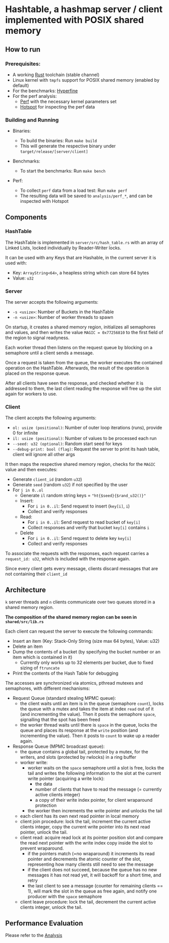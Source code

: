 # Hashtable, a hashmap server / client implemented with POSIX shared memory
## How to run
### Prerequisites:
- A working [Rust](https://www.rust-lang.org/tools/install) toolchain (stable channel)
- Linux kernel with `tmpfs` support for POSIX shared memory (enabled by default)
- For the benchmarks: [Hyperfine](https://github.com/sharkdp/hyperfine)
- For the perf analysis:
  - [Perf](https://perfwiki.github.io/main/) with the necessary kernel parameters set
  - [Hotspot](https://github.com/KDAB/hotspot) for inspecting the perf data

### Building and Running
- Binaries:
  - To build the binaries: Run `make build`
  - This will generate the respective binary under `target/release/[server/client]`

- Benchmarks:
  - To start the benchmarks: Run `make bench`

- Perf:
  - To collect `perf` data from a load test: Run `make perf`
  - The resulting data will be saved to `analysis/perf_*`, and can be inspected with Hotspot

## Components
### HashTable
The HashTable is implemented in `server/src/hash_table.rs` with an array of Linked Lists,
locked individually by Reader-Writer locks.

It can be used with any Keys that are Hashable, in the current server it is used with:
- Key: `ArrayString<64>`, a heapless string which can store 64 bytes
- Value: `u32`

### Server
The server accepts the following arguments:
- `-s <usize>`: Number of Buckets in the HashTable
- `-n <usize>`: Number of worker threads to spawn

On startup, it creates a shared memory region, initializes all semaphores and values,
and then writes the value `MAGIC = 0x77256810` to the first field of the region to signal readyness.

Each worker thread then listens on the request queue by blocking on a semaphore until a client sends a message.

Once a request is taken from the queue, the worker executes the contained operation on the HashTable.
Afterwards, the result of the operation is placed on the response queue.

After all clients have seen the response, and checked whether it is addressed to them,
the last client reading the response will free up the slot again for workers to use.


### Client
The client accepts the following arguments:
- `ol: usize (positional)`: Number of outer loop iterations (runs), provide 0 for infinite
- `il: usize (positional)`: Number of values to be processed each run
- `--seed: u32 (optional)`: Random start seed for keys
- `--debug-print: bool (flag)`: Request the server to print its hash table, client will ignore all other args

It then maps the respective shared memory region, checks for the `MAGIC` value and then executes:
- Generate `client_id` (random `u32`)
- Generate `seed` (random `u32`) if not specified by the user
- For `j in 0..ol`
  - Generate `il` random string keys = `"ht{$seed}{$rand_u32()}"`
  - Insert:
    - For `i in 0..il`: Send request to insert (`key[i]`, `i`)
    - Collect and verify responses
  - Read:
    - For `i in 0..il`: Send request to read bucket of `key[i]`
    - Collect responses and verify that bucket `key[i]` contains `i`
  - Delete
    - For `i in 0..il`: Send request to delete key `key[i]`
    - Collect and verify responses

To associate the requests with the responses, each request carries a `request_id: u32`,
which is included with the response again.

Since every client gets every message, clients discard messages that are not containing their `client_id`

## Architecture
`k` server threads and `n` clients communicate over two queues stored in a shared memory region.

**The composition of the shared memory region can be seen in `shared/src/lib.rs`**

Each client can request the server to execute the following commands:
- Insert an item (Key: Stack-Only String (size max 64 bytes), Value: u32)
- Delete an item
- Dump the contents of a bucket (by specifying the bucket number or an item which is contained in it)
  - Currently only works up to 32 elements per bucket, due to fixed sizing of `ftruncate`
- Print the contents of the Hash Table for debugging

The accesses are synchronized via atomics, pthread mutexes and semaphores, with different mechanisms:
- Request Queue (standard stealing MPMC queue):
  - the client waits until an item is in the queue (semaphore `count`), locks the queue with a mutex
  and takes the item at index `read` out of it (and incrementing the value).
  Then it posts the semaphore `space`, signalling that the spot has been freed
  - the worker thread waits until there is `space` in the queue,
  locks the queue and places its response at the `write` position (and incrementing the value).
  Then it posts to `count` to wake up a reader again.
- Response Queue (MPMC broadcast queue):
  - the queue contains a global tail, protected by a mutex, for the writers, and slots (protected by rwlocks) in a ring buffer
  - worker write:
    - worker waits on the `space` semaphore until a slot is free, locks the tail and writes the following information to the slot at the current write pointer (acquiring a write lock):
      - the data
      - number of clients that have to read the message (= currently active clients integer)
      - a copy of their write index pointer, for client wraparound protection
    - the worker then increments the write pointer and unlocks the tail
  - each client has its own next read pointer in local memory
  - client join procedure: lock the tail, increment the current active clients integer, copy the current write pointer into its next read pointer, unlock the tail.
  - client read: acquire read lock at its pointer position slot and compare the read next pointer with the write index copy inside the slot to prevent wraparound.
    - if the pointers match (=no wraparound) it increments its read pointer and
    decrements the atomic counter of the slot, representing how many clients still need to see the message
    - if the client does not succeed, because the queue has no new messages it has not read yet, it will backoff for a short time, and retry
    - the last client to see a message (counter for remaining clients == 1), will mark the slot in the queue as free again, and notify one producer with the `space` semaphore
  - client leave procedure: lock the tail, decrement the current active clients integer, unlock the tail.


## Performance Evaluation
Please refer to the [Analysis](analysis/ANALYSIS.md)
